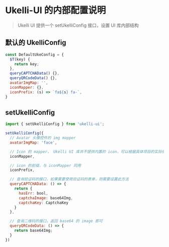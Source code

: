 # Ukelli-UI 的内部配置说明

> Ukelli UI 提供一个 setUkelliConfig 接口，设置 UI 库内部结构

## 默认的 UkelliConfig

```js
const DefaultUkeConfig = {
  $T(key) {
    return key;
  },
  queryCAPTCHAData() {},
  queryQRCodeData() {},
  avatarImgMap: '',
  iconMapper: {},
  iconPrefix: (s) => `fa${s} fa-`,
}
```

## setUkelliConfig

```jsx static
import { setUkelliConfig } from 'ukelli-ui';

setUkelliConfig({
  // Avatar 头像控件的 img mapper
  avatarImgMap: 'face',

  // Icon 的 mapper， Ukelli UI 库并不提供内置的 icon，可以根据具体项目的实际使用来决定使用的 icon 库
  iconMapper,

  // icon 的前缀，与 iconMapper 同用
  iconPrefix,

  // 查询验证码的接口，如果需要使用验证码的表单，则需要设置此方法
  queryCAPTCHAData: () => {
    return {
      hasErr: bool,
      captchaImage: base64Img,
      captchaKey: CaptchaKey
    }
  },

  // 查询二维码的接口，返回 base64 的 image 即可
  queryQRCodeData: () => {
    return base64Img;
  }
})
```
